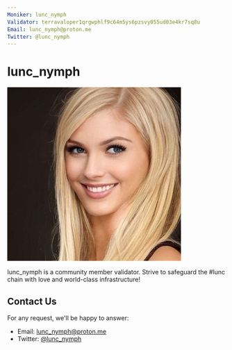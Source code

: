 ```yaml
---
Moniker: lunc_nymph
Validator: terravaloper1qrgwphlf9c64m5ys6pzsvy055ud03e4kr7sq8u
Email: lunc_nymph@proton.me
Twitter: @lunc_nymph
---
```


# lunc_nymph
![](logo.png)

lunc_nymph is a community member validator. Strive to safeguard the #lunc chain with love and world-class infrastructure!

## Contact Us

For any request, we'll be happy to answer:

- Email: lunc_nymph@proton.me
- Twitter: [@lunc_nymph](https://twitter.com/lunc_nymph)
